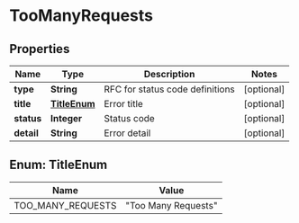 

# TooManyRequests


## Properties

| Name | Type | Description | Notes |
|------------ | ------------- | ------------- | -------------|
|**type** | **String** | RFC for status code definitions |  [optional] |
|**title** | [**TitleEnum**](#TitleEnum) | Error title |  [optional] |
|**status** | **Integer** | Status code |  [optional] |
|**detail** | **String** | Error detail |  [optional] |



## Enum: TitleEnum

| Name | Value |
|---- | -----|
| TOO_MANY_REQUESTS | &quot;Too Many Requests&quot; |



